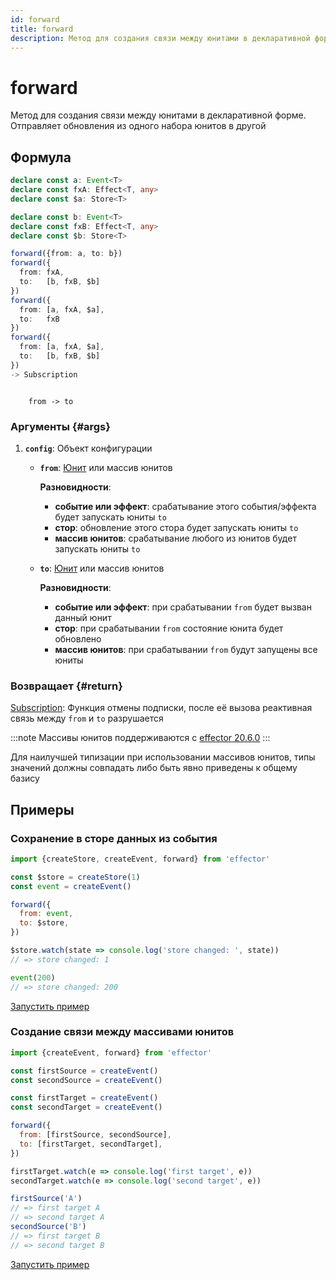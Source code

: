 ```yaml
---
id: forward
title: forward
description: Метод для создания связи между юнитами в декларативной форме. Отправляет обновления из одного набора юнитов в другой
---
```


# forward

Метод для создания связи между юнитами в декларативной форме. Отправляет обновления из одного набора юнитов в другой

## Формула

```ts
declare const a: Event<T>
declare const fxA: Effect<T, any>
declare const $a: Store<T>

declare const b: Event<T>
declare const fxB: Effect<T, any>
declare const $b: Store<T>

forward({from: a, to: b})
forward({
  from: fxA,
  to:   [b, fxB, $b]
})
forward({
  from: [a, fxA, $a],
  to:   fxB
})
forward({
  from: [a, fxA, $a],
  to:   [b, fxB, $b]
})
-> Subscription
```

```

    from -> to

```

### Аргументы {#args}

1. **`config`**: Объект конфигурации

   - **`from`**: [Юнит](../../glossary.md#common-unit) или массив юнитов

     **Разновидности**:

     - **событие или эффект**: срабатывание этого события/эффекта будет запускать юниты `to`
     - **стор**: обновление этого стора будет запускать юниты `to`
     - **массив юнитов**: срабатывание любого из юнитов будет запускать юниты `to`

   - **`to`**: [Юнит](../../glossary.md#common-unit) или массив юнитов

     **Разновидности**:

     - **событие или эффект**: при срабатывании `from` будет вызван данный юнит
     - **стор**: при срабатывании `from` состояние юнита будет обновлено
     - **массив юнитов**: при срабатывании `from` будут запущены все юниты

### Возвращает {#return}

[Subscription](../../glossary.md#subscription): Функция отмены подписки, после её вызова реактивная связь между `from` и `to` разрушается

:::note
Массивы юнитов поддерживаются с [effector 20.6.0](https://changelog.effector.dev/#effector-20-6-0)
:::

Для наилучшей типизации при использовании массивов юнитов, типы значений должны совпадать либо быть явно приведены к общему базису

## Примеры

### Сохранение в сторе данных из события

```js
import {createStore, createEvent, forward} from 'effector'

const $store = createStore(1)
const event = createEvent()

forward({
  from: event,
  to: $store,
})

$store.watch(state => console.log('store changed: ', state))
// => store changed: 1

event(200)
// => store changed: 200
```

[Запустить пример](https://share.effector.dev/UeJbgRG9)

### Создание связи между массивами юнитов

```js
import {createEvent, forward} from 'effector'

const firstSource = createEvent()
const secondSource = createEvent()

const firstTarget = createEvent()
const secondTarget = createEvent()

forward({
  from: [firstSource, secondSource],
  to: [firstTarget, secondTarget],
})

firstTarget.watch(e => console.log('first target', e))
secondTarget.watch(e => console.log('second target', e))

firstSource('A')
// => first target A
// => second target A
secondSource('B')
// => first target B
// => second target B
```

[Запустить пример](https://share.effector.dev/8aVpg8nU)
